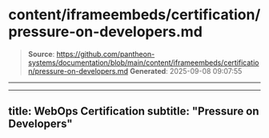 # content/iframeembeds/certification/pressure-on-developers.md

> **Source**: https://github.com/pantheon-systems/documentation/blob/main/content/iframeembeds/certification/pressure-on-developers.md
> **Generated**: 2025-09-08 09:07:55

---

---
title: WebOps Certification
subtitle: "Pressure on Developers"
---

<Partial file="certification-guide/pressure-on-developers.md" />
